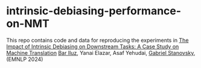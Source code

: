 # intrinsic-debiasing-performance-on-NMT
This repo contains code and data for reproducing the experiments in [The Impact of Intrinsic Debiasing on Downstream Tasks: A Case Study on Machine Translation](https://arxiv.org/pdf/2406.00787) [Bar Iluz](https://arxiv.org/search/cs?searchtype=author&query=Iluz,+B), Yanai Elazar,  Asaf Yehudai, [Gabriel Stanovsky](https://gabrielstanovsky.github.io/), (EMNLP 2024)
